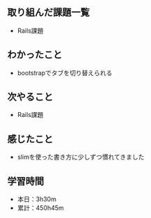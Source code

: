 ## 取り組んだ課題一覧
- Rails課題
## わかったこと
- bootstrapでタブを切り替えられる
## 次やること
- Rails課題
## 感じたこと
- slimを使った書き方に少しずつ慣れてきました
## 学習時間
- 本日：3h30m
- 累計：450h45m
